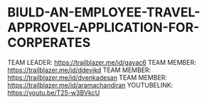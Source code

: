 # BIULD-AN-EMPLOYEE-TRAVEL-APPROVEL-APPLICATION-FOR-CORPERATES
TEAM LEADER: https://trailblazer.me/id/gayac6
TEAM MEMBER: https://trailblazer.me/id/ddevikd
TEAM MEMBER: https://trailblazer.me/id/dvenkadesan
TEAM MEMBER: https://trailblazer.me/id/aramachandiran
YOUTUBELINK: https://youtu.be/T25-w3BVkcU

